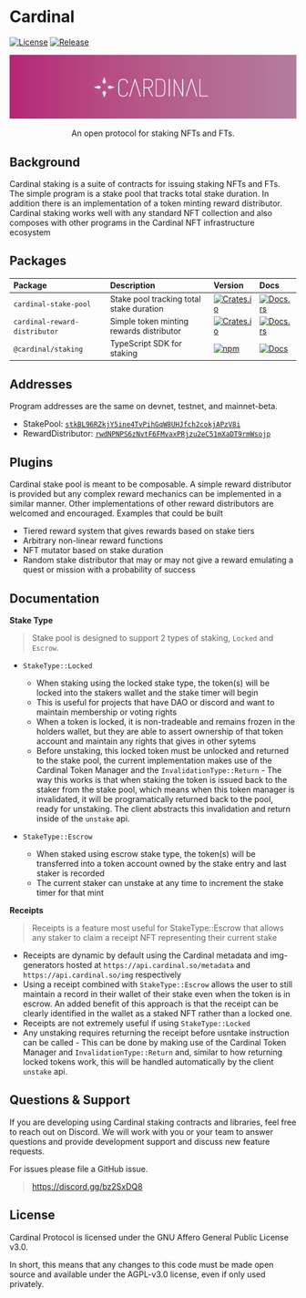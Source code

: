 # Cardinal

[![License](https://img.shields.io/badge/license-AGPL%203.0-blue)](https://github.com/cardinal-labs/cardinal-staking/blob/master/LICENSE)
[![Release](https://github.com/cardinal-labs/cardinal-staking/actions/workflows/release.yml/badge.svg?branch=v0.0.27)](https://github.com/cardinal-labs/cardinal-staking/actions/workflows/release.yml)

<p align="center">
    <img src="./images/banner.png" />
</p>

<p align="center">
    An open protocol for staking NFTs and FTs.
</p>

## Background

Cardinal staking is a suite of contracts for issuing staking NFTs and FTs. The simple program is a stake pool that tracks total stake duration. In addition there is an implementation of a token minting reward distributor. Cardinal staking works well with any standard NFT collection and also composes with other programs in the Cardinal NFT infrastructure ecosystem

## Packages

| Package                       | Description                              | Version                                                                                                                           | Docs                                                                                                             |
| :---------------------------- | :--------------------------------------- | :-------------------------------------------------------------------------------------------------------------------------------- | :--------------------------------------------------------------------------------------------------------------- |
| `cardinal-stake-pool`         | Stake pool tracking total stake duration | [![Crates.io](https://img.shields.io/crates/v/cardinal-stake-pool)](https://crates.io/crates/cardinal-stake-pool)                 | [![Docs.rs](https://docs.rs/cardinal-stake-pool/badge.svg)](https://docs.rs/cardinal-stake-pool)                 |
| `cardinal-reward-distributor` | Simple token minting rewards distributor | [![Crates.io](https://img.shields.io/crates/v/cardinal-reward-distributor)](https://crates.io/crates/cardinal-reward-distributor) | [![Docs.rs](https://docs.rs/cardinal-reward-distributor/badge.svg)](https://docs.rs/cardinal-reward-distributor) |
| `@cardinal/staking`           | TypeScript SDK for staking               | [![npm](https://img.shields.io/npm/v/@cardinal/staking.svg)](https://www.npmjs.com/package/@cardinal/staking)                     | [![Docs](https://img.shields.io/badge/docs-typedoc-blue)](https://cardinal-labs.github.io/cardinal-staking/)     |

## Addresses

Program addresses are the same on devnet, testnet, and mainnet-beta.

- StakePool: [`stkBL96RZkjY5ine4TvPihGqW8UHJfch2cokjAPzV8i`](https://explorer.solana.com/address/stkBL96RZkjY5ine4TvPihGqW8UHJfch2cokjAPzV8i)
- RewardDistributor: [`rwdNPNPS6zNvtF6FMvaxPRjzu2eC51mXaDT9rmWsojp`](https://explorer.solana.com/address/rwdNPNPS6zNvtF6FMvaxPRjzu2eC51mXaDT9rmWsojp)

## Plugins

Cardinal stake pool is meant to be composable. A simple reward distributor is provided but any complex reward mechanics can be implemented in a similar manner. Other implementations of other reward distributors are welcomed and encouraged. Examples that could be built

- Tiered reward system that gives rewards based on stake tiers
- Arbitrary non-linear reward functions
- NFT mutator based on stake duration
- Random stake distributor that may or may not give a reward emulating a quest or mission with a probability of success

## Documentation

**Stake Type**

> Stake pool is designed to support 2 types of staking, `Locked` and `Escrow`.

- `StakeType::Locked`

  - When staking using the locked stake type, the token(s) will be locked into the stakers wallet and the stake timer will begin
  - This is useful for projects that have DAO or discord and want to maintain membership or voting rights
  - When a token is locked, it is non-tradeable and remains frozen in the holders wallet, but they are able to assert ownership of that token account and maintain any rights that gives in other sytems
  - Before unstaking, this locked token must be unlocked and returned to the stake pool, the current implementation makes use of the Cardinal Token Manager and the `InvalidationType::Return` - The way this works is that when staking the token is issued back to the staker from the stake pool, which means when this token manager is invalidated, it will be programatically returned back to the pool, ready for unstaking. The client abstracts this invalidation and return inside of the `unstake` api.

- `StakeType::Escrow`
  - When staked using escrow stake type, the token(s) will be transferred into a token account owned by the stake entry and last staker is recorded
  - The current staker can unstake at any time to increment the stake timer for that mint

**Receipts**

> Receipts is a feature most useful for StakeType::Escrow that allows any staker to claim a receipt NFT representing their current stake

- Receipts are dynamic by default using the Cardinal metadata and img-generators hosted at `https://api.cardinal.so/metadata` and `https://api.cardinal.so/img` respectively
- Using a receipt combined with `StakeType::Escrow` allows the user to still maintain a record in their wallet of their stake even when the token is in escrow. An added benefit of this approach is that the receipt can be clearly identified in the wallet as a staked NFT rather than a locked one.
- Receipts are not extremely useful if using `StakeType::Locked`
- Any unstaking requires returning the receipt before usntake instruction can be called - This can be done by making use of the Cardinal Token Manager and `InvalidationType::Return` and, similar to how returning locked tokens work, this will be handled automatically by the client `unstake` api.

## Questions & Support

If you are developing using Cardinal staking contracts and libraries, feel free to reach out on Discord. We will work with you or your team to answer questions and provide development support and discuss new feature requests.

For issues please file a GitHub issue.

> https://discord.gg/bz2SxDQ8

## License

Cardinal Protocol is licensed under the GNU Affero General Public License v3.0.

In short, this means that any changes to this code must be made open source and available under the AGPL-v3.0 license, even if only used privately.
